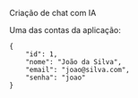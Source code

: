 Criação de chat com IA

Uma das contas da aplicação:

    {
        "id": 1,
        "nome": "João da Silva",
        "email": "joao@silva.com",
        "senha": "joao"
    }
